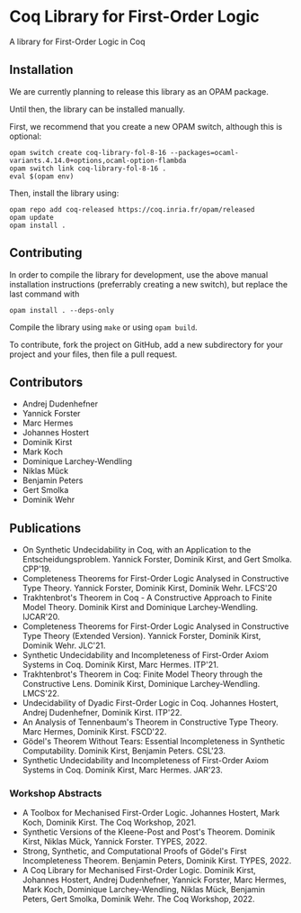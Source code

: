 # Coq Library for First-Order Logic

A library for First-Order Logic in Coq

## Installation

We are currently planning to release this library as an OPAM package.

Until then, the library can be installed manually.

First, we recommend that you create a new OPAM switch, although this is optional:

```
opam switch create coq-library-fol-8-16 --packages=ocaml-variants.4.14.0+options,ocaml-option-flambda
opam switch link coq-library-fol-8-16 .
eval $(opam env)
```

Then, install the library using:

```
opam repo add coq-released https://coq.inria.fr/opam/released
opam update
opam install .
```

## Contributing

In order to compile the library for development, use the above manual installation instructions (preferrably creating a new switch), but replace the last command with
```
opam install . --deps-only
```

Compile the library using `make` or using `opam build`.

To contribute, fork the project on GitHub, add a new subdirectory for your project and your files, then file a pull request.


## Contributors

- Andrej Dudenhefner
- Yannick Forster
- Marc Hermes
- Johannes Hostert
- Dominik Kirst
- Mark Koch
- Dominique Larchey-Wendling
- Niklas Mück
- Benjamin Peters
- Gert Smolka
- Dominik Wehr

## Publications

- On Synthetic Undecidability in Coq, with an Application to the Entscheidungsproblem. Yannick Forster, Dominik Kirst, and Gert Smolka. CPP'19.
- Completeness Theorems for First-Order Logic Analysed in Constructive Type Theory. Yannick Forster, Dominik Kirst, Dominik Wehr. LFCS'20
- Trakhtenbrot's Theorem in Coq - A Constructive Approach to Finite Model Theory. Dominik Kirst and Dominique Larchey-Wendling. IJCAR'20.
- Completeness Theorems for First-Order Logic Analysed in Constructive Type Theory (Extended Version). Yannick Forster, Dominik Kirst, Dominik Wehr. JLC'21.
- Synthetic Undecidability and Incompleteness of First-Order Axiom Systems in Coq. Dominik Kirst, Marc Hermes. ITP'21.
- Trakhtenbrot's Theorem in Coq: Finite Model Theory through the Constructive Lens. Dominik Kirst, Dominique Larchey-Wendling. LMCS'22.
- Undecidability of Dyadic First-Order Logic in Coq. Johannes Hostert, Andrej Dudenhefner, Dominik Kirst. ITP'22.
- An Analysis of Tennenbaum's Theorem in Constructive Type Theory. Marc Hermes, Dominik Kirst. FSCD'22.
- Gödel's Theorem Without Tears: Essential Incompleteness in Synthetic Computability. Dominik Kirst, Benjamin Peters. CSL'23.
- Synthetic Undecidability and Incompleteness of First-Order Axiom Systems in Coq. Dominik Kirst, Marc Hermes. JAR'23.

### Workshop Abstracts

- A Toolbox for Mechanised First-Order Logic. Johannes Hostert, Mark Koch, Dominik Kirst. The Coq Workshop, 2021.
- Synthetic Versions of the Kleene-Post and Post's Theorem. Dominik Kirst, Niklas Mück, Yannick Forster. TYPES, 2022.
- Strong, Synthetic, and Computational Proofs of Gödel's First Incompleteness Theorem. Benjamin Peters, Dominik Kirst. TYPES, 2022.
- A Coq Library for Mechanised First-Order Logic. Dominik Kirst, Johannes Hostert, Andrej Dudenhefner, Yannick Forster, Marc Hermes, Mark Koch, Dominique Larchey-Wendling, Niklas Mück, Benjamin Peters, Gert Smolka, Dominik Wehr. The Coq Workshop, 2022.
